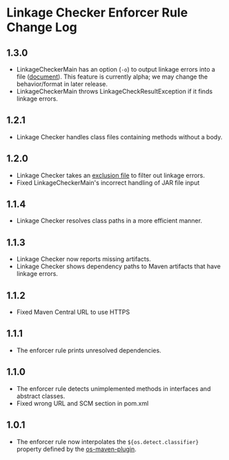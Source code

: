 # Linkage Checker Enforcer Rule Change Log

## 1.3.0
* LinkageCheckerMain has an option (`-o`) to output linkage errors into a file ([document](
  https://github.com/GoogleCloudPlatform/cloud-opensource-java/wiki/LinkageCheckerMain#exclusion-files
  )). This feature is currently alpha; we may change the behavior/format in later release.
* LinkageCheckerMain throws LinkageCheckResultException if it finds linkage errors.

## 1.2.1
* Linkage Checker handles class files containing methods without a body.

## 1.2.0
* Linkage Checker takes an [exclusion file](
https://github.com/GoogleCloudPlatform/cloud-opensource-java/wiki/Linkage-Checker-Exclusion-File)
  to filter out linkage errors.
* Fixed LinkageCheckerMain's incorrect handling of JAR file input

## 1.1.4
* Linkage Checker resolves class paths in a more efficient manner.

## 1.1.3
* Linkage Checker now reports missing artifacts.
* Linkage Checker shows dependency paths to Maven artifacts that have linkage errors.

## 1.1.2
* Fixed Maven Central URL to use HTTPS

## 1.1.1
* The enforcer rule prints unresolved dependencies.

## 1.1.0
* The enforcer rule detects unimplemented methods in interfaces and abstract classes.
* Fixed wrong URL and SCM section in pom.xml

## 1.0.1
* The enforcer rule now interpolates the `${os.detect.classifier}` property defined by the
  [os-maven-plugin](https://github.com/trustin/os-maven-plugin).
